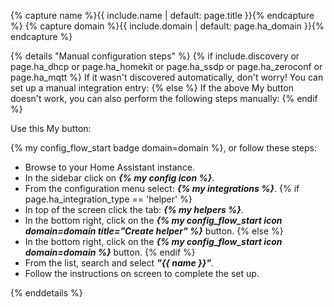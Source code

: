 {% capture name %}{{ include.name | default: page.title }}{% endcapture %}
{% capture domain %}{{ include.domain | default: page.ha_domain }}{% endcapture %}


{% details "Manual configuration steps" %}
{% if include.discovery or page.ha_dhcp or page.ha_homekit or page.ha_ssdp or page.ha_zeroconf or page.ha_mqtt %}
If it wasn't discovered automatically, don't worry! You can set up a
manual integration entry:
{% else %}
If the above My button doesn't work, you can also perform the following steps
manually:
{% endif %}

Use this My button:

{% my config_flow_start badge domain=domain %}, or follow these steps:
- Browse to your Home Assistant instance.
- In the sidebar click on _**{% my config icon %}**_.
- From the configuration menu select: _**{% my integrations %}**_.
{% if page.ha_integration_type == 'helper' %}
- In top of the screen click the tab: _**{% my helpers %}**_.
- In the bottom right, click on the
  _**{% my config_flow_start icon domain=domain title="Create helper" %}**_ button.
{% else %}
- In the bottom right, click on the
  _**{% my config_flow_start icon domain=domain %}**_ button.
{% endif %}
- From the list, search and select _**"{{ name }}"**_.
- Follow the instructions on screen to complete the set up.

{% enddetails %}
